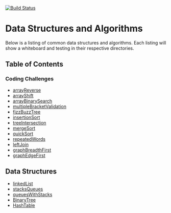 [![Build Status](https://travis-ci.com/TrevorThomp/data-structures-and-algorithm.svg?branch=master)](https://travis-ci.com/TrevorThomp/data-structures-and-algorithm)

# Data Structures and Algorithms
Below is a listing of common data structures and algorithms. Each listing will show a whiteboard and testing in their respective directories.

## Table of Contents

### Coding Challenges
* [arrayReverse](/code-challenges/01-arrayReverse)
* [arrayShift](/code-challenges/02-arrayShift)
* [arrayBinarySearch](/code-challenges/03-arrayBinarySearch)
* [multipleBracketValidation](/code-challenges/multiBracketValidation)
* [fizzBuzzTree](/code-challenges/fizzBuzzTree)
* [insertionSort](/code-challenges/insertionSort)
* [treeIntersection](/code-challenges/treeIntersection)
* [mergeSort](/code-challenges/mergeSort)
* [quickSort](/code-challenges/quickSort)
* [repeatedWords](/code-challenges/repeatedWords)
* [leftJoin](/code-challenges/leftJoin)
* [graphBreadthFirst](/code-challenges/graphBreadthFirst)
* [graphEdgeFirst](/code-challenges/graphGetEdge)

## Data Structures
* [linkedList](/data-structures/linkedList)
* [stacksQueues](/data-structures/stacksAndQueues)
* [queuesWithStacks](/data-structures/queueWithStacks)
* [BinaryTree](/data-structures/tree)
* [HashTable](/data-structures/hashTable)
